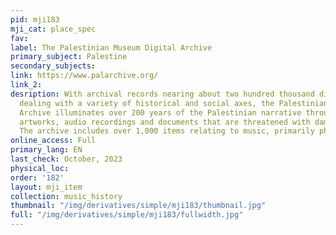```yaml
---
pid: mji183
mji_cat: place_spec
fav: 
label: The Palestinian Museum Digital Archive
primary_subject: Palestine
secondary_subjects: 
link: https://www.palarchive.org/
link_2: 
desription: With archival records nearing about two hundred thousand digitized items
  dealing with a variety of historical and social axes, the Palestinian Museum Digital
  Archive illuminates over 200 years of the Palestinian narrative through photographs,
  artworks, audio recordings and documents that are threatened with damage and loss.
  The archive includes over 1,000 items relating to music, primarily photographic.
online_access: Full
primary_lang: EN
last_check: October, 2023
physical_loc: 
order: '182'
layout: mji_item
collection: music_history
thumbnail: "/img/derivatives/simple/mji183/thumbnail.jpg"
full: "/img/derivatives/simple/mji183/fullwidth.jpg"
---
```

